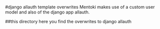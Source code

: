 #django allauth template overwrites
Mentoki makes use of a custom user model and also of the django app allauth.

##this directory
here you find the overwrites to django allauth


 
 
 


